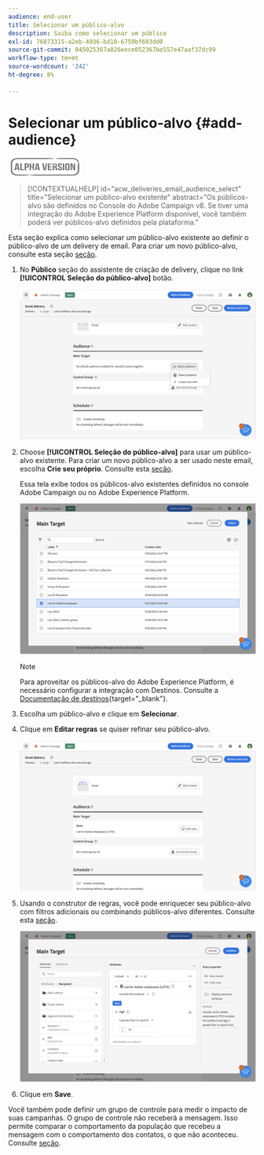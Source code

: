 ```yaml
---
audience: end-user
title: Selecionar um público-alvo
description: Saiba como selecionar um público
exl-id: 76873315-a2eb-4936-bd10-6759bf603dd0
source-git-commit: 045025367a826eece052367be557e47aaf37dc99
workflow-type: tm+mt
source-wordcount: '242'
ht-degree: 8%

---
```


# Selecionar um público-alvo {#add-audience}

![](../assets/do-not-localize/badge.png)

>[!CONTEXTUALHELP]
>id="acw_deliveries_email_audience_select"
>title="Selecionar um público-alvo existente"
>abstract="Os públicos-alvo são definidos no Console do Adobe Campaign v8. Se tiver uma integração do Adobe Experience Platform disponível, você também poderá ver públicos-alvo definidos pela plataforma."

Esta seção explica como selecionar um público-alvo existente ao definir o público-alvo de um delivery de email. Para criar um novo público-alvo, consulte esta seção [seção](segment-builder.md).

1. No **Público** seção do assistente de criação de delivery, clique no link **[!UICONTROL Seleção do público-alvo]** botão.

   ![](assets/create-audience.png)

1. Choose **[!UICONTROL Seleção do público-alvo]** para usar um público-alvo existente. Para criar um novo público-alvo a ser usado neste email, escolha **Crie seu próprio**. Consulte esta [seção](segment-builder.md).

   Essa tela exibe todos os públicos-alvo existentes definidos no console Adobe Campaign ou no Adobe Experience Platform.

   ![](assets/create-audience2.png)

   >[!NOTE]
   >
   >Para aproveitar os públicos-alvo do Adobe Experience Platform, é necessário configurar a integração com Destinos. Consulte a [Documentação de destinos](https://experienceleague.adobe.com/docs/experience-platform/destinations/home.html?lang=pt-BR){target="_blank"}.

1. Escolha um público-alvo e clique em **Selecionar**.

1. Clique em **Editar regras** se quiser refinar seu público-alvo.

   ![](assets/create-audience3.png)

1. Usando o construtor de regras, você pode enriquecer seu público-alvo com filtros adicionais ou combinando públicos-alvo diferentes. Consulte esta [seção](segment-builder.md).

   ![](assets/create-audience4.png)

1. Clique em **Save**.

Você também pode definir um grupo de controle para medir o impacto de suas campanhas. O grupo de controle não receberá a mensagem. Isso permite comparar o comportamento da população que recebeu a mensagem com o comportamento dos contatos, o que não aconteceu. Consulte [seção](control-group.md).